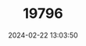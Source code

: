 ---
title: "19796"
category: "Sacalia bealei"
draft: false
date: 2024-02-22 13:03:50
languages:
  English: ["Beale's-eyed Turtle"]
---